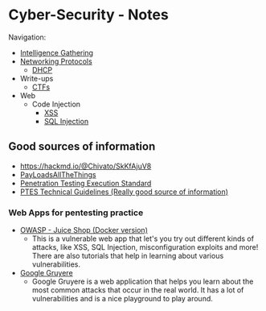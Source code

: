 # Cyber-Security - Notes

Navigation:
- [Intelligence Gathering]()
- [Networking Protocols]()
    - [DHCP]()
- Write-ups
    - [CTFs](https://github.com/Artideusz/My-cyber-security-notes/tree/master/My%20write-ups/CTFs)
- Web
    - Code Injection
        - [XSS](https://github.com/Artideusz/My-cyber-security-notes/tree/master/Web/Code%20Injection/Cross-site%20Scripting)
        - [SQL Injection](https://github.com/Artideusz/My-cyber-security-notes/tree/master/Web/Code%20Injection/SQL%20Injection)
 
## Good sources of information

- https://hackmd.io/@Chivato/SkKfAjuV8
- [PayLoadsAllTheThings](https://github.com/swisskyrepo/PayloadsAllTheThings)
- [Penetration Testing Execution Standard](http://www.pentest-standard.org/index.php/Main_Page)
- [PTES Technical Guidelines (Really good source of information)](http://www.pentest-standard.org/index.php/PTES_Technical_Guidelines)

### Web Apps for pentesting practice

- [OWASP - Juice Shop (Docker version)](https://hub.docker.com/r/bkimminich/juice-shop)
    - This is a vulnerable web app that let's you try out different kinds of attacks, like XSS, SQL Injection, misconfiguration exploits and more! There are also tutorials that help in learning about various vulnerabilities.
- [Google Gruyere](https://google-gruyere.appspot.com/)
    - Google Gruyere is a web application that helps you learn about the most common attacks that occur in the real world. It has a lot of vulnerabilities and is a nice playground to play around.